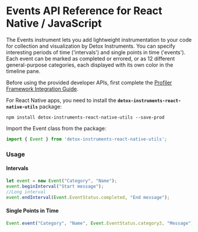 # Events API Reference for React Native / JavaScript

The Events instrument lets you add lightweight instrumentation to your code for collection and visualization by Detox Instruments. You can specify interesting periods of time ('intervals') and single points in time ('events'). Each event can be marked as completed or errored, or as 12 different general-purpose categories, each displayed with its own color in the timeline pane.

Before using the provided developer APIs, first complete the [Profiler Framework Integration Guide](XcodeIntegrationGuide.md).

For React Native apps, you need to install the **`detox-instruments-react-native-utils`** package:

```shell
npm install detox-instruments-react-native-utils --save-prod
```

Import the Event class from the package:

```javascript
import { Event } from 'detox-instruments-react-native-utils';
```

### Usage

#### Intervals

```javascript
let event = new Event("Category", "Name");
event.beginInterval("Start message");
//Long interval
event.endInterval(Event.EventStatus.completed, "End message");
```

#### Single Points in Time

```javascript
Event.event("Category", "Name", Event.EventStatus.category3, "Message");
```

